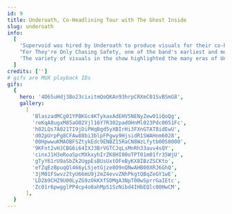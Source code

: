 ```yaml
---
id: 9
title: Underoath, Co-Headlining Tour with The Ghost Inside
slug: underoath
info:
  [
    'Supervoid was hired by Underoath to produce visuals for their co-headlining tour with The Ghost Inside. With a setlist spanning their entire career, we integrated themes from the visual branding of each album to transport the crowd through the many eras of their music. From haunted houses and desert landscapes for Define The Great Line, to colorful geometry and paper collages for Lost In The Sound Of Separation, to retro futurism and CRT glitch art for Voyeurist',
    "For They're Only Chasing Safety, one of the band's earliest and most beloved albums, we used live cameras to capture the band and their audience, uniting them on screen. This footage was heavily treated with Notch and cut to timecode, creating a dynamic and immersive experience.",
    'The variety of visuals in the show highlighted the many eras of Underoath, each bringing its own strengths and character from a long career of powerful heavy music.',
  ]
credits: ['']
# gifs are MUX playback IDs
gifs:
  {
    hero: '4D65uHdj3Bo23cixitmQoQKAn93hrpCRXmC01SvBSmG8',
    gallery:
      [
        'BlaszadMCg01YPBKGc4KTykaxAdEHV5NENyZew01iQoQg',
        'reKqA8ugxM85aO02Vjl16Y7R302padOHnMl023Pdc0051Fc',
        'h02LQs7A021TI9jDiPHqBgd5yXBIrHi3FXnGTAT8idEwU',
        'd02pUrpPg8CFAw88bi3blpFPgwy9HjsidR1SWAHnm6028',
        '00HpwwuKMAOBFSZtykEdc9ENBZ15RaCN8WzLfytb00S0000',
        '9KFnt2vHJCBG6i64IXJ3BrVGTCJqLsMnRh33auv4sQY',
        'cinxJ1H3eRoaSpcMXkxyhIrZK8HI00oTPT01m01fr35WjU',
        'gTyY61rU9aSbZk2UgpEsBUsUxtOFeByKX8IBzZSCKto',
        'efZqEzBpuqQl466yLSjetGjze8O9nQNwAHB00XRJ6GhQ',
        '3jM01FSwvz2tyU66mU9j2mZ4evvZNhPkgtQBqZeGY1wE',
        'LD2b9CHZ9U00LyZG9zOkKXfSDMgA3NpT00wSprrGaIEtc',
        'Zc01r6pwgglPP4cp4o8ahMpS1SzNibd4IHbEQlc00HwCM',
      ],
  }
---
```

